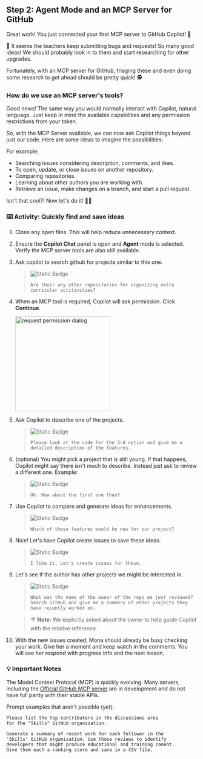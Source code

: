 ## Step 2: Agent Mode and an MCP Server for GitHub

Great work! You just connected your first MCP server to GitHub Copilot! 🎉

🚨 It seems the teachers keep submitting bugs and requests! So many good ideas! We should probably look in to them and start researching for other upgrades.

Fortunately, with an MCP server for GitHub, triaging these and even doing some research to get ahead should be pretty quick! 🕵️

### How do we use an MCP server's tools?

Good news! The same way you would normally interact with Copilot, natural language. Just keep in mind the available capabilities and any permission restrictions from your token.

So, with the MCP Server available, we can now ask Copilot things beyond just our code. Here are some ideas to imagine the possibilities:

For example:

- Searching issues considering description, comments, and likes.
- To open, update, or close issues on another repository.
- Comparing repositories.
- Learning about other authors you are working with.
- Retrieve an issue, make changes on a branch, and start a pull request.

Isn't that cool?! Now let's do it! 👩‍🚀

### :keyboard: Activity: Quickly find and save ideas

1. Close any open files. This will help reduce unnecessary context.

2. Ensure the **Copilot Chat** panel is open and **Agent** mode is selected. Verify the MCP server tools are also still available.

3. Ask copilot to search github for projects similar to this one.

   > ![Static Badge](https://img.shields.io/badge/-Prompt-text?style=social&logo=github%20copilot)
   >
   > ```prompt
   > Are their any other repositories for organizing extra curricular actitivities?
   > ```

4. When an MCP tool is required, Copilot will ask permission. Click **Continue**.

   <img width="250" alt="request permission dialog" src="https://github.com/user-attachments/assets/d14ea944-5443-4b8a-a4d2-ae677fdb274c" />

5. Ask Copilot to describe one of the projects.

   > ![Static Badge](https://img.shields.io/badge/-Prompt-text?style=social&logo=github%20copilot)
   >
   > ```prompt
   > Please look at the code for the 3rd option and give me a detailed description of the features.
   > ```

6. (optional) You might pick a project that is still young. If that happens, Copilot might say there isn't much to describe. Instead just ask to review a different one. Example:

   > ![Static Badge](https://img.shields.io/badge/-Prompt-text?style=social&logo=github%20copilot)
   >
   > ```prompt
   > Ok. How about the first one then?
   > ```

7. Use Copilot to compare and generate ideas for enhancements.

   > ![Static Badge](https://img.shields.io/badge/-Prompt-text?style=social&logo=github%20copilot)
   >
   > ```prompt
   > Which of these features would be new for our project?
   > ```

8. Nice! Let's have Copilot create issues to save these ideas.

   > ![Static Badge](https://img.shields.io/badge/-Prompt-text?style=social&logo=github%20copilot)
   >
   > ```prompt
   > I like it. Let's create issues for these.
   > ```

1. Let's see if the author has other projects we might be interested in.

   > ![Static Badge](https://img.shields.io/badge/-Prompt-text?style=social&logo=github%20copilot)
   >
   > ```prompt
   > What was the name of the owner of the repo we just reviewed?
   > Search GitHub and give me a summary of other projects they have recently worked on.
   > ```

   > 🪧 **Note:** We explicitly asked about the owner to help guide Copilot with the relative reference.

1. With the new issues created, Mona should already be busy checking your work. Give her a moment and keep watch in the comments. You will see her respond with progress info and the next lesson.

### 💡 Important Notes

The Model Context Protocal (MCP) is quickly evolving. Many servers, including the [Official GitHub MCP server](https://github.com/github/github-mcp-server) are in development and do not have full parity with their stable APIs.

Prompt examples that aren't possible (yet):

```prompt
Please list the top contributors in the discussions area
for the "Skills" GitHub organization.
```

```prompt
Generate a summary of recent work for each follower in the
'Skills' GitHub organization. Use those reviews to identify
developers that might produce educational and training conent.
Give them each a ranking score and save in a CSV file.
```
